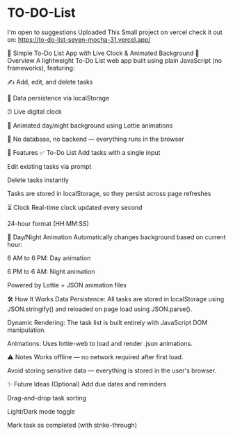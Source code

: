# TO-DO-List
I'm open to suggestions 
Uploaded This Small project on vercel check it out on: https://to-do-list-seven-mocha-31.vercel.app/

📝 Simple To-Do List App with Live Clock & Animated Background
📌 Overview
A lightweight To-Do List web app built using plain JavaScript (no frameworks), featuring:

✍️ Add, edit, and delete tasks

🔁 Data persistence via localStorage

⏰ Live digital clock

🌅 Animated day/night background using Lottie animations

🧠 No database, no backend — everything runs in the browser

🚀 Features
✅ To-Do List
Add tasks with a single input

Edit existing tasks via prompt

Delete tasks instantly

Tasks are stored in localStorage, so they persist across page refreshes

⏳ Clock
Real-time clock updated every second

24-hour format (HH:MM:SS)

🎨 Day/Night Animation
Automatically changes background based on current hour:

6 AM to 6 PM: Day animation

6 PM to 6 AM: Night animation

Powered by Lottie + JSON animation files

🛠️ How It Works
Data Persistence: All tasks are stored in localStorage using JSON.stringify() and reloaded on page load using JSON.parse().

Dynamic Rendering: The task list is built entirely with JavaScript DOM manipulation.

Animations: Uses lottie-web to load and render .json animations.

⚠️ Notes
Works offline — no network required after first load.

Avoid storing sensitive data — everything is stored in the user's browser.

✨ Future Ideas (Optional)
Add due dates and reminders

Drag-and-drop task sorting

Light/Dark mode toggle

Mark task as completed (with strike-through)
